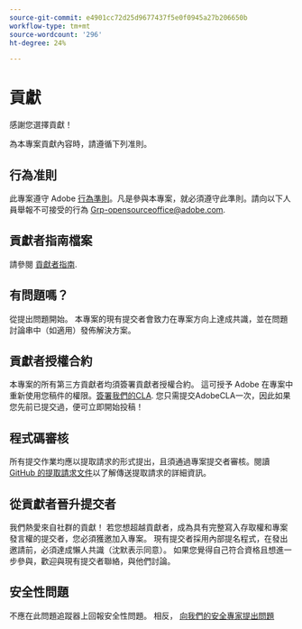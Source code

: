 ```yaml
---
source-git-commit: e4901cc72d25d9677437f5e0f0945a27b206650b
workflow-type: tm+mt
source-wordcount: '296'
ht-degree: 24%

---
```

# 貢獻

感謝您選擇貢獻！

為本專案貢獻內容時，請遵循下列准則。

## 行為准則

此專案遵守 Adobe [行為準則](code-of-conduct.md)。凡是參與本專案，就必須遵守此準則。請向以下人員舉報不可接受的行為
[Grp-opensourceoffice@adobe.com](mailto:Grp-opensourceoffice@adobe.com).

## 貢獻者指南檔案

請參閱 [貢獻者指南](https://docs.adobe.com/content/help/zh-Hant/contributor/contributor-guide/introduction.html).

## 有問題嗎？

從提出問題開始。 本專案的現有提交者會致力在專案方向上達成共識，並在問題討論串中（如適用）發佈解決方案。

## 貢獻者授權合約

本專案的所有第三方貢獻者均須簽署貢獻者授權合約。 這可授予 Adobe 在專案中重新使用您稿件的權限。[簽署我們的CLA](http://opensource.adobe.com/cla.html). 您只需提交AdobeCLA一次，因此如果您先前已提交過，便可立即開始投稿！

## 程式碼審核

所有提交作業均應以提取請求的形式提出，且須通過專案提交者審核。閱讀 [GitHub 的提取請求文件](https://help.github.com/articles/about-pull-requests/)以了解傳送提取請求的詳細資訊。

<!--
Lastly, please follow the [pull request template](PULL_REQUEST_TEMPLATE.md) when
submitting a pull request!
-->

## 從貢獻者晉升提交者

我們熱愛來自社群的貢獻！ 若您想超越貢獻者，成為具有完整寫入存取權和專案發言權的提交者，您必須獲邀加入專案。 現有提交者採用內部提名程式，在發出邀請前，必須達成懶人共識（沈默表示同意）。 如果您覺得自己符合資格且想進一步參與，歡迎與現有提交者聯絡，與他們討論。

## 安全性問題

不應在此問題追蹤器上回報安全性問題。 相反， [向我們的安全專家提出問題](https://helpx.adobe.com/security/alertus.html)
